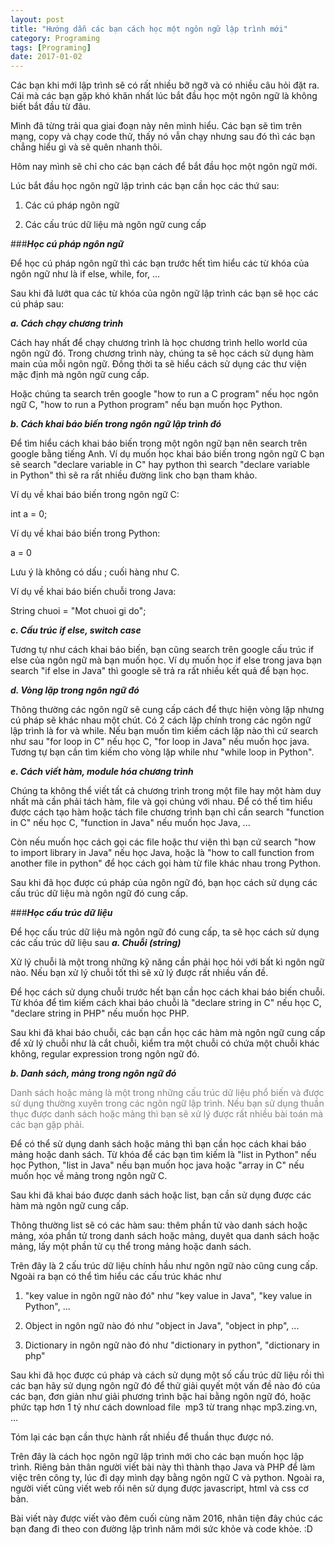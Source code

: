 ```yaml
---
layout: post
title: "Hướng dẫn các bạn cách học một ngôn ngữ lập trình mới"
category: Programing
tags: [Programing]
date: 2017-01-02
---
```


Các bạn khi mới lập trình sẽ có rất nhiều bỡ ngỡ và có nhiều câu hỏi đặt ra. Cái mà các bạn gặp khó khăn nhất lúc bắt đầu học một ngôn ngữ là không biết bắt đầu từ đâu.

Mình đã từng trải qua giai đoạn này nên mình hiểu. Các bạn sẽ tìm trên mạng, copy và chạy code thử, thấy nó vẫn chạy nhưng sau đó thì các bạn chẳng hiểu gì và sẽ quên nhanh thôi.

Hôm nay mình sẽ chỉ cho các bạn cách để bắt đầu học một ngôn ngữ mới.

Lúc bắt đầu học ngôn ngữ lập trình các bạn cần học các thứ sau:

1. Các cú pháp ngôn ngữ

2. Các cấu trúc dữ liệu mà ngôn ngữ cung cấp

###***Học cú pháp ngôn ngữ***

Để học cú pháp ngôn ngữ thì các bạn trước hết tìm hiểu các từ khóa của ngôn ngữ như là if else, while, for, ...

Sau khi đã lướt qua các từ khóa của ngôn ngữ lập trình các bạn sẽ học các cú pháp sau:

***a. Cách chạy chương trình***

Cách hay nhất để chạy chương trình là học chương trình hello world của ngôn ngữ đó. Trong chương trình này, chúng ta sẽ học cách sử dụng hàm main của mỗi ngôn ngữ. Đồng thời ta sẽ hiểu cách sử dụng các thư viện mặc định mà ngôn ngữ cung cấp.

Hoặc chúng ta search trên google "how to run a C program" nếu học ngôn ngữ C, "how to run a Python program" nếu bạn muốn học Python.

***b. Cách khai báo biến trong ngôn ngữ lập trình đó***

Để tìm hiểu cách khai báo biến trong một ngôn ngữ bạn nên search trên google bằng tiếng Anh. Ví dụ muốn học khai báo biến trong ngôn ngữ C bạn sẽ search "declare variable in C" hay python thì search "declare variable in Python" thì sẽ ra rất nhiều đường link cho bạn tham khảo.

Ví dụ về khai báo biến trong ngôn ngữ C:

int a = 0;

Ví dụ về khai báo biến trong Python:

a = 0

Lưu ý là không có dấu ; cuối hàng như C.

Ví dụ về khai báo biến chuỗi trong Java:

String chuoi = "Mot chuoi gi do";

***c. Cấu trúc if else, switch case***

Tương tự như cách khai báo biến, bạn cũng search trên google cấu trúc if else của ngôn ngữ mà bạn muốn học. Ví dụ muốn học if else trong java bạn search "if else in Java" thì google sẽ trả ra rất nhiều kết quả để bạn học.

***d. Vòng lặp trong ngôn ngữ đó***

Thông thường các ngôn ngữ sẽ cung cấp cách để thực hiện vòng lặp nhưng cú pháp sẽ khác nhau một chút. Có 2 cách lặp chính trong các ngôn ngữ lập trình là for và while. Nếu bạn muốn tìm kiếm cách lặp nào thì cứ search như sau "for loop in C" nếu học C, "for loop in Java" nếu muốn học java. Tương tự bạn cần tìm kiếm cho vòng lặp while như "while loop in Python".

***e. Cách viết hàm, module hóa chương trình***

Chúng ta không thể viết tất cả chương trình trong một file hay một hàm duy nhất mà cần phải tách hàm, file và gọi chúng với nhau. Để có thể tìm hiểu được cách tạo hàm hoặc tách file chương trình bạn chỉ cần search "function in C" nếu học C, "function in Java" nếu muốn học Java, ...

Còn nếu muốn học cách gọi các file hoặc thư viện thì bạn cứ search "how to import library in Java" nếu học Java, hoặc là "how to call function from another file in python" để học cách gọi hàm từ file khác nhau trong Python.

Sau khi đã học được cú pháp của ngôn ngữ đó, bạn học cách sử dụng các cấu trúc dữ liệu mà ngôn ngữ đó cung cấp.

###***Học cấu trúc dữ liệu***

Để học cấu trúc dữ liệu mà ngôn ngữ đó cung cấp, ta sẽ học cách sử dụng các cấu trúc dữ liệu sau
***a. Chuỗi (string)***

Xử lý chuỗi là một trong những kỹ năng cần phải học hỏi với bất kì ngôn ngữ nào. Nếu bạn xử lý chuỗi tốt thì sẽ xử lý được rất nhiều vấn đề.

Để học cách sử dụng chuỗi trước hết bạn cần học cách khai báo biến chuỗi. Từ khóa để tìm kiếm cách khai báo chuỗi là "declare string in C" nếu học C, "declare string in PHP" nếu muốn học PHP.

Sau khi đã khai báo chuỗi, các bạn cần học các hàm mà ngôn ngữ cung cấp để xử lý chuỗi như là cắt chuỗi, kiểm tra một chuỗi có chứa một chuỗi khác không, regular expression trong ngôn ngữ đó.

***b. Danh sách, mảng trong ngôn ngữ đó***

<span style="color: #808080;">Danh sách hoặc mảng là một trong những cấu trúc dữ liệu phổ biến và được sử dụng thường xuyên trong các ngôn ngữ lập trình. Nếu bạn sử dụng thuần thục được danh sách hoặc mảng thì bạn sẽ xử lý được rất nhiều bài toán mà các bạn gặp phải. </span>

Để có thể sử dụng danh sách hoặc mảng thì bạn cần học cách khai báo mảng hoặc danh sách. Từ khóa để các bạn tìm kiếm là "list in Python" nếu học Python, "list in Java" nếu bạn muốn học java hoặc "array in C" nếu muốn học về mảng trong ngôn ngữ C.

Sau khi đã khai báo được danh sách hoặc list, bạn cần sử dụng được các hàm mà ngôn ngữ cung cấp.

Thông thường list sẽ có các hàm sau: thêm phần tử vào danh sách hoặc mảng, xóa phần tử trong danh sách hoặc mảng, duyêt qua danh sách hoặc mảng, lấy một phần tử cụ thể trong mảng hoặc danh sách.

Trên đây là 2 cấu trúc dữ liệu chính hầu như ngôn ngữ nào cũng cung cấp. Ngoài ra bạn có thể tìm hiểu các cấu trúc khác như

1. "key value in ngôn ngữ nào đó" như "key value in Java", "key value in Python", ...

2. Object in ngôn ngữ nào đó như "object in Java", "object in php", ...

3. Dictionary in ngôn ngữ nào đó như "dictionary in python", "dictionary in php"

Sau khi đã học được cú pháp và cách sử dụng một số cấu trúc dữ liệu rồi thì các bạn hãy sử dụng ngôn ngữ đó để thử giải quyết một vấn đề nào đó của các bạn, đơn giản như giải phương trình bậc hai bằng ngôn ngữ đó, hoặc phức tạp hơn 1 tý như cách download file  mp3 từ trang nhạc mp3.zing.vn, ...

Tóm lại các bạn cần thực hành rất nhiều để thuần thục được nó.

Trên đây là cách học ngôn ngữ lập trình mới cho các bạn muốn học lập trình. Riêng bản thân người viết bài này thì thành thạo Java và PHP để làm việc trên công ty, lúc đi dạy mình dạy bằng ngôn ngữ C và python. Ngoài ra, người viết cũng viết web rồi nên sử dụng được javascript, html và css cơ bản.

Bài viết này được viết vào đêm cuối cùng năm 2016, nhân tiện đây chúc các bạn đang đi theo con đường lập trình năm mới sức khỏe và code khỏe. :D

